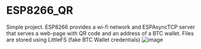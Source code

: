 # ESP8266_QR
Simple project. ESP8266 provides a wi-fi network and ESPAsyncTCP server that serves a web-page with QR code and an address of a BTC wallet. Files are stored using LittleFS (fake BTC Wallet credentials)
![image](https://github.com/user-attachments/assets/384ffd14-0400-4a43-bedc-bba66bd489a1)
